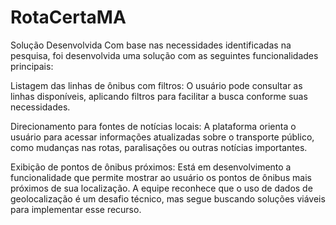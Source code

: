 # RotaCertaMA
Solução Desenvolvida
Com base nas necessidades identificadas na pesquisa, foi desenvolvida uma solução com as seguintes funcionalidades principais:

Listagem das linhas de ônibus com filtros:
O usuário pode consultar as linhas disponíveis, aplicando filtros para facilitar a busca conforme suas necessidades.

Direcionamento para fontes de notícias locais:
A plataforma orienta o usuário para acessar informações atualizadas sobre o transporte público, como mudanças nas rotas, paralisações ou outras notícias importantes.

Exibição de pontos de ônibus próximos:
Está em desenvolvimento a funcionalidade que permite mostrar ao usuário os pontos de ônibus mais próximos de sua localização. A equipe reconhece que o uso de dados de geolocalização é um desafio técnico, mas segue buscando soluções viáveis para implementar esse recurso.